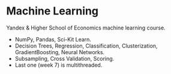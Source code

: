 # Machine Learning
Yandex &amp; Higher School of Economics machine learning course.

* NumPy, Pandas, Sci-Kit Learn. 
* Decision Trees, Regression, Classification, Clusterization, GradientBoosting, Neural Networks.
* Subsampling, Cross Validation, Scoring.
* Last one (week 7) is multithreaded.
